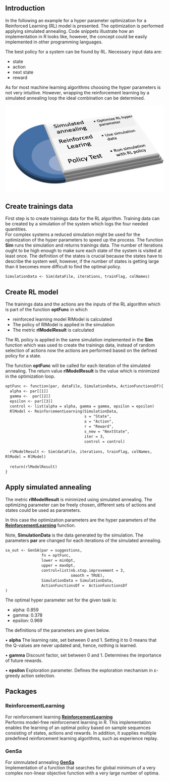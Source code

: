 ## Introduction
In the following an example for a hyper parameter optimization for a Reinforced Learning (RL) model is presented. The optimization is performed applying simulated annealing. Code snippets illustrate how an implementation in R looks like, however, the concept could be easily implemented in other programming languages.

The best policy for a system can be found by RL. Necessary input data are:

- state
- action
- next state
- reward

As for most machine learning algorithms choosing the hyper parameters is not very intuitive. However, wrapping the reinforcement learning by a simulated annealing loop the ideal combination can be determined.

![MacDown Screenshot](images/rlConceptII.png)

## Create trainings data

First step is to create trainings data for the RL algorithm. Training data can be created by a simulation of the system which logs the four needed quantities.  
For complex systems a reduced simulation might be used for the optimization of the hyper parameters to speed up the process. The function **Sim** runs the simulation and returns trainings data. The number of iterations ought to be high enough to make sure each state of the system is visited at least once. The definition of the states is crucial because the states have to describe the system well, however, if the number of states is getting large than it becomes more difficult to find the optimal policy.

```
SimulationData <- Sim(dataFile, iterations, trainFlag, colNames)
```

## Create RL model

The trainings data and the actions are the inputs of the RL algorithm which is part of the function **optFunc** in which

- reinforced learning model RlModel is calculated
- The policy of RlModel is applied in the simulation 
- The metric **rlModelResult** is calculated

The RL policy is applied in the same simulation implemented in the **Sim** function which was used to create the trainings data, instead of random selection of actions now the actions are performed based on the defined policy for a state.

The function **optFunc** will be called for each iteration of the simulated annealing. The return value **rlModelResult** is the value which is minimized in the optimization loop.

```
optFunc <- function(par, dataFile, SimulationData, ActionFunctionsDf){
  alpha <- par[[1]]
  gamma <-  par[[2]]
  epsilon <- par[[3]]
  control <- list(alpha = alpha, gamma = gamma, epsilon = epsilon)
  RlModel <- ReinforcementLearning(SimulationData,
                                   s = "State",
                                   a = "Action",
                                   r = "Reward",
                                   s_new = "NextState",
                                   iter = 3,
                                   control = control)
  
  rlModelResult <- Sim(dataFile, iterations, trainFlag, colNames, RlModel = RlModel)
    
  return(rlModelResult)  
}
```
## Apply simulated annealing
 
The metric **rlModelResult** is minimized using simulated annealing. The optimizing parameter can be freely chosen, different sets of actions and states could be used as parameters.   
 
In this case the optimization parameters are the hyper parameters of the **[ReinforcementLearning](https://www.rdocumentation.org/packages/ReinforcementLearning/versions/1.0.2/topics/ReinforcementLearning)** function.

Note, **SimulationData** is the data generated by the simulation. The parameters **par** are changed for each iterations of the simulated annealing. 

```
sa_out <- GenSA(par = suggestions,   
                fn = optFunc,  
                lower = minOpt,    
                upper = maxOpt,  
                control=list(nb.stop.improvement = 3,    
                             smooth = TRUE),   
                SimulationData = SimulationData,
                ActionFunctionsDf =  ActionFunctionsDf  
)
```

The optimal hyper parameter set for the given task is:
  
- alpha:	 0.859   
- gamma:	 0.378  
- epsilon: 0.969

The definitions of the parameters are given below.

• **alpha** The learning rate, set between 0 and 1. Setting it to 0 means that the Q-values are never updated and, hence, nothing is learned.

• **gamma** Discount factor, set between 0 and 1. Determines the importance of future rewards. 

• **epsilon** Exploration parameter. Defines the exploration mechanism in ε-greedy action selection. 


## Packages

### ReinforcementLearning  

For reinforcement learning **[ReinforcementLearning](https://cran.r-project.org/web/packages/ReinforcementLearning/index.html)**  
Performs model-free reinforcement learning in R. This implementation enables the learning
of an optimal policy based on sample sequences consisting of states, actions and rewards. In addition, it supplies multiple predefined reinforcement learning algorithms, such as experience replay.

### GenSa
For simmulated annealing **[GenSa](https://cran.r-project.org/web/packages/GenSA/index.html)**  
Implementation of a function that searches for global minimum of a very complex non-linear objective function with a very large number of optima.
